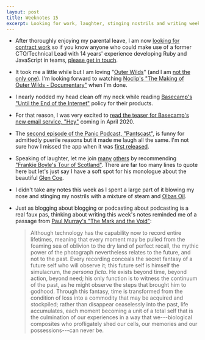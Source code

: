 ```yaml
---
layout: post
title: Weeknotes 15
excerpt: Looking for work, laughter, stinging nostrils and writing weeknotes for the future self.
---
```

*   After thoroughly enjoying my parental leave, I am now [looking for contract work](https://www.ghostcassette.com) so if you know anyone who could make use of a former CTO/Technical Lead with 14 years' experience developing Ruby and JavaScript in teams, [please get in touch](mailto:paul@ghostcassette.com).

*   It took me a little while but I am loving "[Outer Wilds](https://www.mobiusdigitalgames.com/outer-wilds.html)" (and I am [not the only one](https://www.polygon.com/2019/12/13/21011871/outer-wilds-goty-best-games-of-the-year "Polygon's Game of the Year #1: Outer Wilds")). I'm looking forward to watching [Noclip's "The Making of Outer Wilds - Documentary"](https://youtu.be/LbY0mBXKKT0) when I'm done.

*   I nearly nodded my head clean off my neck while reading [Basecamp's "Until the End of the Internet"](https://basecamp.com/about/policies/until-the-end-of-the-internet) policy for their products.

*   For that reason, I was very excited to [read the teaser for Basecamp's new email service, "Hey"](https://hey.com) coming in April 2020.

*   The [second episode of the Panic Podcast, "Pantscast"](https://podcast.panic.com/#episode002), is funny for admittedly puerile reasons but it made me laugh all the same. I'm not sure how I missed the app when it was [first released](https://daringfireball.net/linked/2009/03/09/pantscast).

*   Speaking of laughter, let me join [many](https://www.theguardian.com/tv-and-radio/2020/feb/07/frankie-boyles-tour-of-scotland-review-bbc2) [others](https://tomstu.art/weeknotes-5-nothing-notable) by recommending ["Frankie Boyle's Tour of Scotland"](https://www.bbc.co.uk/iplayer/episode/m000f1vj/frankie-boyles-tour-of-scotland-series-1-1-aberdeen-to-oban). There are far too many lines to quote here but let's just say I have a soft spot for his monologue about the beautiful [Glen Coe](https://en.wikipedia.org/wiki/Glen_Coe).

*   I didn't take any notes this week as I spent a large part of it blowing my nose and stinging my nostrils with a mixture of steam and [Olbas Oil](https://www.olbas.co.uk/products/olbas-oil/).

*   Just as blogging about blogging or podcasting about podcasting is a real faux pas, thinking about writing this week's notes reminded me of a passage from [Paul Murray's "The Mark and the Void"](https://www.penguin.co.uk/books/181/181041/the-mark-and-the-void/9780241953860.html):

    > Although technology has the capability now to record entire lifetimes, meaning that every moment may be pulled from the foaming sea of oblivion to the dry land of perfect recall, the mythic power of the photograph nevertheless relates to the future, and not to the past. Every recording conceals the secret fantasy of a future self who will observe it; this future self is himself the simulacrum, the _persona ficta_. He exists beyond time, beyond action, beyond need; his only function is to witness the continuum of the past, as he might observe the steps that brought him to godhood. Through this fantasy, time is transformed from the condition of loss into a commodity that may be acquired and stockpiled; rather than disappear ceaselessly into the past, life accumulates, each moment becoming a unit of a total self that is the culmination of our experiences in a way that we---biological composites who profligately shed our cells, our memories and our possessions---can never be.
